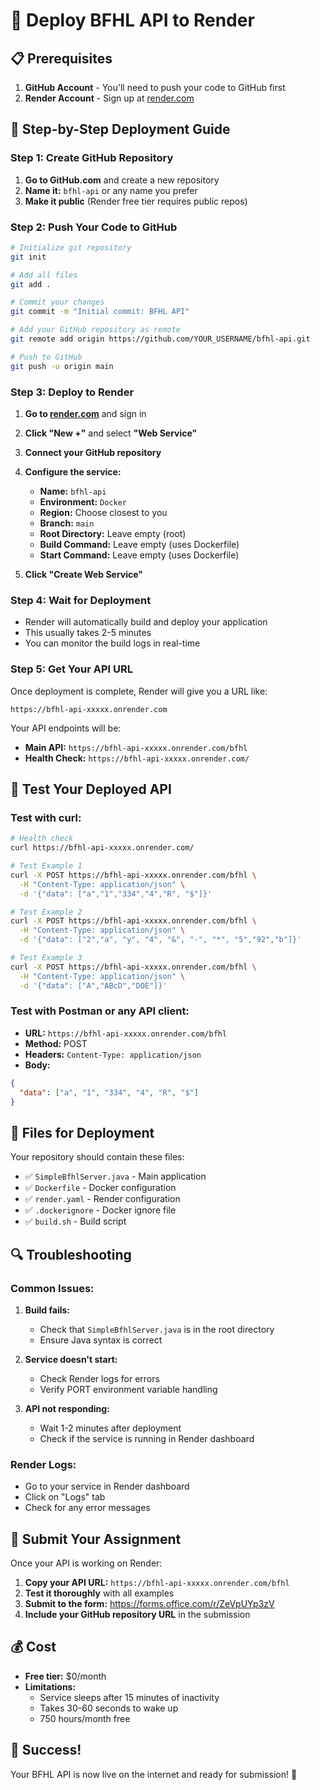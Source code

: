 # 🚀 Deploy BFHL API to Render

## 📋 Prerequisites

1. **GitHub Account** - You'll need to push your code to GitHub first
2. **Render Account** - Sign up at [render.com](https://render.com)

## 🔧 Step-by-Step Deployment Guide

### Step 1: Create GitHub Repository

1. **Go to GitHub.com** and create a new repository
2. **Name it:** `bfhl-api` or any name you prefer
3. **Make it public** (Render free tier requires public repos)

### Step 2: Push Your Code to GitHub

```bash
# Initialize git repository
git init

# Add all files
git add .

# Commit your changes
git commit -m "Initial commit: BFHL API"

# Add your GitHub repository as remote
git remote add origin https://github.com/YOUR_USERNAME/bfhl-api.git

# Push to GitHub
git push -u origin main
```

### Step 3: Deploy to Render

1. **Go to [render.com](https://render.com)** and sign in
2. **Click "New +"** and select **"Web Service"**
3. **Connect your GitHub repository**
4. **Configure the service:**

   - **Name:** `bfhl-api`
   - **Environment:** `Docker`
   - **Region:** Choose closest to you
   - **Branch:** `main`
   - **Root Directory:** Leave empty (root)
   - **Build Command:** Leave empty (uses Dockerfile)
   - **Start Command:** Leave empty (uses Dockerfile)

5. **Click "Create Web Service"**

### Step 4: Wait for Deployment

- Render will automatically build and deploy your application
- This usually takes 2-5 minutes
- You can monitor the build logs in real-time

### Step 5: Get Your API URL

Once deployment is complete, Render will give you a URL like:
```
https://bfhl-api-xxxxx.onrender.com
```

Your API endpoints will be:
- **Main API:** `https://bfhl-api-xxxxx.onrender.com/bfhl`
- **Health Check:** `https://bfhl-api-xxxxx.onrender.com/`

## 🧪 Test Your Deployed API

### Test with curl:
```bash
# Health check
curl https://bfhl-api-xxxxx.onrender.com/

# Test Example 1
curl -X POST https://bfhl-api-xxxxx.onrender.com/bfhl \
  -H "Content-Type: application/json" \
  -d '{"data": ["a","1","334","4","R", "$"]}'

# Test Example 2
curl -X POST https://bfhl-api-xxxxx.onrender.com/bfhl \
  -H "Content-Type: application/json" \
  -d '{"data": ["2","a", "y", "4", "&", "-", "*", "5","92","b"]}'

# Test Example 3
curl -X POST https://bfhl-api-xxxxx.onrender.com/bfhl \
  -H "Content-Type: application/json" \
  -d '{"data": ["A","ABcD","DOE"]}'
```

### Test with Postman or any API client:
- **URL:** `https://bfhl-api-xxxxx.onrender.com/bfhl`
- **Method:** POST
- **Headers:** `Content-Type: application/json`
- **Body:** 
```json
{
  "data": ["a", "1", "334", "4", "R", "$"]
}
```

## 📁 Files for Deployment

Your repository should contain these files:
- ✅ `SimpleBfhlServer.java` - Main application
- ✅ `Dockerfile` - Docker configuration
- ✅ `render.yaml` - Render configuration
- ✅ `.dockerignore` - Docker ignore file
- ✅ `build.sh` - Build script

## 🔍 Troubleshooting

### Common Issues:

1. **Build fails:**
   - Check that `SimpleBfhlServer.java` is in the root directory
   - Ensure Java syntax is correct

2. **Service doesn't start:**
   - Check Render logs for errors
   - Verify PORT environment variable handling

3. **API not responding:**
   - Wait 1-2 minutes after deployment
   - Check if the service is running in Render dashboard

### Render Logs:
- Go to your service in Render dashboard
- Click on "Logs" tab
- Check for any error messages

## 🎯 Submit Your Assignment

Once your API is working on Render:

1. **Copy your API URL:** `https://bfhl-api-xxxxx.onrender.com/bfhl`
2. **Test it thoroughly** with all examples
3. **Submit to the form:** https://forms.office.com/r/ZeVpUYp3zV
4. **Include your GitHub repository URL** in the submission

## 💰 Cost

- **Free tier:** $0/month
- **Limitations:** 
  - Service sleeps after 15 minutes of inactivity
  - Takes 30-60 seconds to wake up
  - 750 hours/month free

## 🎉 Success!

Your BFHL API is now live on the internet and ready for submission! 🚀
